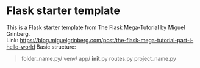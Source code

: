 # Flask starter template

This is a Flask starter template from The Flask Mega-Tutorial by Miguel Grinberg.<br> Link: https://blog.miguelgrinberg.com/post/the-flask-mega-tutorial-part-i-hello-world
Basic structure:
> folder_name.py/
  venv/
  app/
    __init__.py
    routes.py
  project_name.py
